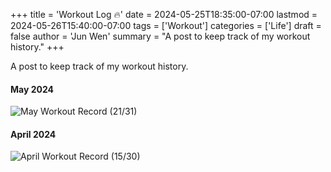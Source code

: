 +++
title = 'Workout Log 🔥'
date = 2024-05-25T18:35:00-07:00
lastmod = 2024-05-26T15:40:00-07:00
tags = ['Workout']
categories = ['Life']
draft = false
author = 'Jun Wen'
summary = "A post to keep track of my workout history."
+++

A post to keep track of my workout history.

#### May 2024

![](/images/workout/May-Workout.jpg "May Workout Record (21/31)")

#### April 2024

![](/images/workout/April-Workout.jpg "April Workout Record (15/30)")



 